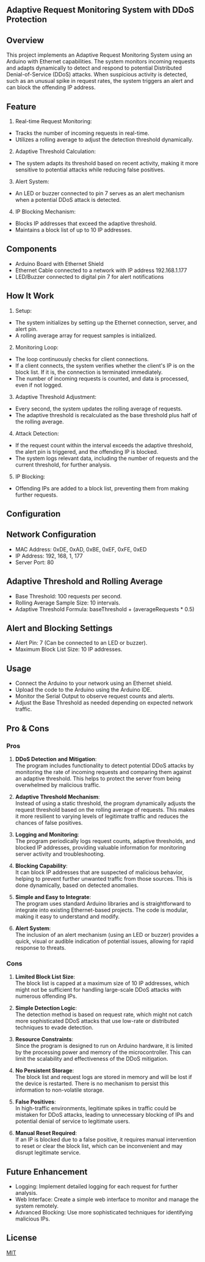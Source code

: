 ## Adaptive Request Monitoring System with DDoS Protection

## Overview

This project implements an Adaptive Request Monitoring System using an Arduino with Ethernet capabilities. The system monitors incoming requests and adapts dynamically to detect and respond to potential Distributed Denial-of-Service (DDoS) attacks. When suspicious activity is detected, such as an unusual spike in request rates, the system triggers an alert and can block the offending IP address.
## Feature 

1. Real-time Request Monitoring:

- Tracks the number of incoming requests in real-time.
- Utilizes a rolling average to adjust the detection threshold dynamically.

2. Adaptive Threshold Calculation:

- The system adapts its threshold based on recent activity, making it more sensitive to potential attacks while reducing false positives.

3. Alert System:

- An LED or buzzer connected to pin 7 serves as an alert mechanism when a potential DDoS attack is detected.
4. IP Blocking Mechanism:

- Blocks IP addresses that exceed the adaptive threshold.
- Maintains a block list of up to 10 IP addresses.
## Components 

- Arduino Board with Ethernet Shield
- Ethernet Cable connected to a network with IP address 192.168.1.177
- LED/Buzzer connected to digital pin 7 for alert notifications
## How It Work 

1. Setup:

- The system initializes by setting up the Ethernet connection, server, and alert pin.
- A rolling average array for request samples is initialized.

2. Monitoring Loop:

- The loop continuously checks for client connections.
- If a client connects, the system verifies whether the client's IP is on the block list. If it is, the connection is terminated immediately.
- The number of incoming requests is counted, and data is processed, even if not logged.

3. Adaptive Threshold Adjustment:

- Every second, the system updates the rolling average of requests.
- The adaptive threshold is recalculated as the base threshold plus half of the rolling average.

4. Attack Detection:

- If the request count within the interval exceeds the adaptive threshold, the alert pin is triggered, and the offending IP is blocked.
- The system logs relevant data, including the number of requests and the current threshold, for further analysis.

5. IP Blocking:

- Offending IPs are added to a block list, preventing them from making further requests.
## Configuration 

## Network Configuration
- MAC Address: 0xDE, 0xAD, 0xBE, 0xEF, 0xFE, 0xED
- IP Address: 192, 168, 1, 177
- Server Port: 80
## Adaptive Threshold and Rolling Average
- Base Threshold: 100 requests per second.
- Rolling Average Sample Size: 10 intervals.
- Adaptive Threshold Formula: baseThreshold + (averageRequests * 0.5)
## Alert and Blocking Settings
- Alert Pin: 7 (Can be connected to an LED or buzzer).
- Maximum Block List Size: 10 IP addresses.
## Usage 
- Connect the Arduino to your network using an Ethernet shield.
- Upload the code to the Arduino using the Arduino IDE.
- Monitor the Serial Output to observe request counts and alerts.
- Adjust the Base Threshold as needed depending on expected network traffic.


## Pro & Cons

### Pros

1. **DDoS Detection and Mitigation**:  
   The program includes functionality to detect potential DDoS attacks by monitoring the rate of incoming requests and comparing them against an adaptive threshold. This helps to protect the server from being overwhelmed by malicious traffic.

2. **Adaptive Threshold Mechanism**:  
   Instead of using a static threshold, the program dynamically adjusts the request threshold based on the rolling average of requests. This makes it more resilient to varying levels of legitimate traffic and reduces the chances of false positives.

3. **Logging and Monitoring**:  
   The program periodically logs request counts, adaptive thresholds, and blocked IP addresses, providing valuable information for monitoring server activity and troubleshooting.

4. **Blocking Capability**:  
   It can block IP addresses that are suspected of malicious behavior, helping to prevent further unwanted traffic from those sources. This is done dynamically, based on detected anomalies.

5. **Simple and Easy to Integrate**:  
   The program uses standard Arduino libraries and is straightforward to integrate into existing Ethernet-based projects. The code is modular, making it easy to understand and modify.

6. **Alert System**:  
   The inclusion of an alert mechanism (using an LED or buzzer) provides a quick, visual or audible indication of potential issues, allowing for rapid response to threats.

### Cons

1. **Limited Block List Size**:  
   The block list is capped at a maximum size of 10 IP addresses, which might not be sufficient for handling large-scale DDoS attacks with numerous offending IPs.

2. **Simple Detection Logic**:  
   The detection method is based on request rate, which might not catch more sophisticated DDoS attacks that use low-rate or distributed techniques to evade detection.

3. **Resource Constraints**:  
   Since the program is designed to run on Arduino hardware, it is limited by the processing power and memory of the microcontroller. This can limit the scalability and effectiveness of the DDoS mitigation.

4. **No Persistent Storage**:  
   The block list and request logs are stored in memory and will be lost if the device is restarted. There is no mechanism to persist this information to non-volatile storage.

5. **False Positives**:  
   In high-traffic environments, legitimate spikes in traffic could be mistaken for DDoS attacks, leading to unnecessary blocking of IPs and potential denial of service to legitimate users.

6. **Manual Reset Required**:  
   If an IP is blocked due to a false positive, it requires manual intervention to reset or clear the block list, which can be inconvenient and may disrupt legitimate service.


## Future Enhancement

- Logging: Implement detailed logging for each request for further analysis.
- Web Interface: Create a simple web interface to monitor and manage the system remotely.
- Advanced Blocking: Use more sophisticated techniques for identifying malicious IPs.
## License

[MIT](https://choosealicense.com/licenses/mit/)


